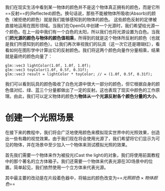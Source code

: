 我们在现实生活中看到某一物体的颜色并不是这个物体真正拥有的颜色，而是它所==反射==的(Reflected)颜色。换句话说，那些不能被物体所吸收(Absorb)的颜色（被拒绝的颜色）就是我们能够感知到的物体的颜色。
这些颜色反射的定律被直接地运用在图形领域。当我们在OpenGL中创建一个光源时，我们希望给光源一个颜色。在上一段中我们有一个白色的太阳，所以我们也将光源设置为白色。当我们**把光源的颜色与物体的颜色值相乘**，所得到的就是这个物体所反射的颜色（也就是我们所感知到的颜色）。让我们再次审视我们的玩具（这一次它还是珊瑚红），看看如何在图形学中计算出它的反射颜色。我们将这两个颜色向量作分量相乘，结果就是最终的颜色向量了：
```
glm::vec3 lightColor(1.0f, 1.0f, 1.0f);
glm::vec3 toyColor(1.0f, 0.5f, 0.31f);
glm::vec3 result = lightColor * toyColor; // = (1.0f, 0.5f, 0.31f);
```
我们可以看到玩具的颜色吸收了白色光源中很大一部分的颜色，但它根据自身的颜色值对红、绿、蓝三个分量都做出了一定的反射。这也表现了现实中颜色的工作原理。由此，我们可以定义物体的颜色为**物体从一个光源反射各个颜色分量的大小**。

# 创建一个光照场景
在接下来的教程中，我们将会广泛地使用颜色来模拟现实世界中的光照效果，创造出一些有趣的视觉效果。由于我们现在将会使用光源了，我们希望将它们显示为可见的物体，并在场景中至少加入一个物体来测试模拟光照的效果。

首先我们需要一个物体来作为被投光(Cast the light)的对象，我们将使用前面教程中的那个著名的立方体箱子。我们还需要一个物体来代表光源在3D场景中的位置。简单起见，我们依然使用一个立方体来代表光源。

其中最主要的改动是在片段着色器中，将输出的颜色改变为==$光照颜色 \times 物体颜色$==

